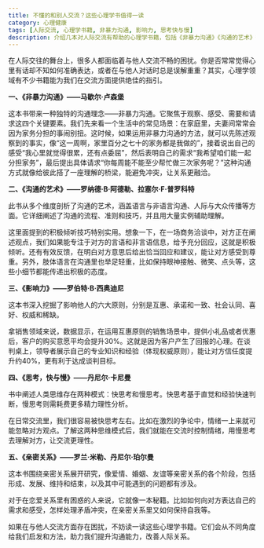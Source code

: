 ```yaml
---
title: 不懂的和别人交流？这些心理学书值得一读
category: 心理健康
tags: [人际交流, 心理学书籍, 非暴力沟通, 影响力, 思考快与慢]
description: 介绍几本对人际交流有帮助的心理学书籍，包括《非暴力沟通》《沟通的艺术》等，阐述其在改善沟通方面的作用，为存在交流困扰的人提供阅读参考。
---
```


在人际交往的舞台上，很多人都面临着与他人交流不畅的困扰。你是否常常觉得心里有话却不知如何准确表达，或者在与他人对话时总是误解重重？其实，心理学领域有不少书籍能为我们在交流方面提供绝佳的指引。

**一、《非暴力沟通》——马歇尔·卢森堡**

这本书带来一种独特的沟通理念——非暴力沟通。它聚焦于观察、感受、需要和请求这四个关键要素。我们先来看一个生活中的常见场景：在家庭里，夫妻间常常会因为家务分担的事闹别扭。这时候，如果运用非暴力沟通的方法，就可以先陈述观察到的事实，像“这一周啊，家里百分之七十的家务都是我做的”，接着说出自己的感受“我心里就觉得很累，还有点委屈”，然后表明自己的需求“我希望咱们能一起分担家务”，最后提出具体请求“你每周能不能至少帮忙做三次家务呢？”这种沟通方式就像给彼此搭了一座理解的桥梁，能避免冲突，让关系更融洽。

**二、《沟通的艺术》——罗纳德·B·阿德勒、拉塞尔·F·普罗科特**

此书从多个维度剖析了沟通的艺术，涵盖语言与非语言沟通、人际与大众传播等方面。它详细阐述了沟通的流程、准则和技巧，并且用大量实例辅助理解。

这里面提到的积极倾听技巧特别实用。想象一下，在一场商务洽谈中，对方正在阐述观点，我们如果能专注于对方的言语和非言语信息，给予充分回应，这就是积极倾听。还有有效反馈，在明白对方意思后给出恰当回应和建议，能让对方感受到尊重。另外，肢体语言在沟通里也举足轻重，比如保持眼神接触、微笑、点头等，这些小细节都能传递出积极的态度。

**三、《影响力》——罗伯特·B·西奥迪尼**

这本书深入挖掘了影响他人的六大原则，分别是互惠、承诺和一致、社会认同、喜好、权威和稀缺。

拿销售领域来说，数据显示，在运用互惠原则的销售场景中，提供小礼品或者优惠后，客户的购买意愿平均会提升30%。这就是因为客户产生了回报的心理。在谈判桌上，领导者展示自己的专业知识和经验（体现权威原则），能让对方信任度提升约40%，更有利于达成谈判目标。

**四、《思考，快与慢》——丹尼尔·卡尼曼**

书中阐述人类思维存在两种模式：快思考和慢思考。快思考基于直觉和经验快速判断，慢思考则需耗费更多精力理性分析。

在日常交流里，我们很容易被快思考左右。比如在激烈的争论中，情绪一上来就可能忽略对方观点。了解这两种思维模式后，我们就能在交流时控制情绪，用慢思考去理解对方，让交流更理性。

**五、《亲密关系》——罗兰·米勒、丹尼尔·珀尔曼**

这本书围绕亲密关系展开研究，像爱情、婚姻、友谊等亲密关系的各个阶段，包括形成、发展、维持和结束，以及其中可能遇到的问题都有涉及。

对于在恋爱关系里有困惑的人来说，它就像一本秘籍。比如如何向对方表达自己的需求和感受，怎样处理矛盾冲突，在亲密关系里又如何保持自我等。

如果在与他人交流方面存在困扰，不妨读一读这些心理学书籍。它们会从不同角度给我们启发和方法，助力我们提升沟通能力，改善人际关系。